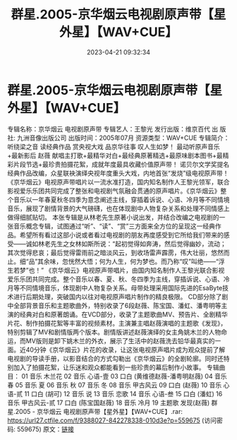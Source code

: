 ﻿---
title: 群星.2005-京华烟云电视剧原声带【星外星】【WAV+CUE】
date: 2023-04-21 09:32:34
categories: WAV车载音乐、镜像
tags: 华语中文
---
# 群星.2005-京华烟云电视剧原声带【星外星】【WAV+CUE】

专辑名称：京华烟云 电视剧原声带
专辑艺人：王黎光
发行出版：维京百代
出 版 社: 九洲音像出版公司
出版时间：2005年07月
资源类型：WAV+CUE
专辑简介：
听绕梁之音 读经典作品 赏央视大戏 品京华往事 叹人生如梦！
最动听原声音乐+最新影后 赵薇
献唱主打歌+最精华对白+最经典原著精选+最原味剧本图书+最精彩片段节选+最珍贵拍摄花絮，成就年度最具收藏价值原声带！
诺贝尔文学奖提名经典作品改编，众星联袂演绎央视年度重头大戏，内地首张“发烧”级电视原声带！
《京华烟云》电视原声带唱片以一流水准打造，国内知名制作人王黎光领军，联合影视爱乐乐团共同完成了整张和电视剧气氛融会贯通的原声唱片。《京华烟云》整个音乐以一年春夏秋冬四季为意念阐述主线，穿插着诉说、心语、冷月等不同情境音乐，展现了剧情背景的大气磅礴，也在体现剧中人物复杂关系和处理不同情感上做得细腻贴切。
本张专辑是从林老先生原著小说出发，并结合改编之电视剧的一张音乐概念专辑，试图通过“听”、“读”、“赏”三方面来全方位的呈现这一经典作品。希望所有看过这部小说或者看过电视剧的朋友再度感受到它所给我们带来的感受——诚如林老先生之女林如斯所说：“起初觉得如奔涛，然后觉得幽妙，流动；其次觉得悲哀；最后觉得雷雨前之暗淡风云，到收场雷声霹雳，伟大壮丽，悠然而止。细“品”其余味，忽恍然大悟；何为人生，何为梦也。而乃称“叹”叫绝——“浮生若梦”也！”
《京华烟云》电视原声带唱片，由国内知名制作人王黎光联合影视爱乐乐团共同完成。整个音乐以春、夏、秋、冬四季为主线，穿插诉说、心语、冷月等不同情境音乐，体现剧中人物复杂关系。母带处理采用国际先进的EsaByte技术进行后期处理，突破国内以往对电视原声唱片制作的精良极限。
CD部分除了剧中全部背景音乐和主题歌曲外，特别收录了6段赵薇、陈宝国、潘虹、潘粤明等主演的经典对白和原著朗诵。在VCD部分，收录了主题歌曲MV、预告片、全剧精华片花、制作拍摄花絮等丰富的视频素材。主演兼主唱赵薇演唱的主题歌《发现》，特别剪辑了MV和剧情版两个版本。剧情版讲述赵薇演绎的女主角姚木兰的人物命运，而MV版则是卸下姚木兰的外衣，展示了生活中的赵薇洗去铅华最真实的一面。近40分钟《京华烟云》片花的收录，让这张电视原声唱片成为观众提前了解电视剧的导读手册，以影音结合的方式勾勒出《京华烟云》的全剧轮廓。同时还特别加入了拍摄花絮，让乐迷和观众都能看到一些珍贵的幕后制作小故事。
专辑曲目：
01 音乐 木兰花
02 音乐 心语-壹
03 口白 (黄维德赵薇-潘粤明赵薇)
04 音乐 春
05 音乐 夏
06 音乐 秋
07 音乐 冬
08 音乐 甲古风云
09 口白 (赵薇)
10 音乐 心语-贰
11 口白 (胡可)
12 音乐 说
13 音乐 恋歌
14 音乐 心语-叁
15 口白 (潘虹)
16 音乐 甲古风云-贰
17 口白 (陈宝国赵薇)
18 音乐 冷月
19 主题歌 发现(赵薇)
群星.2005 - 京华烟云 电视剧原声带【星外星】【WAV+CUE】.rar:
https://url27.ctfile.com/f/9388027-842278338-010d3e?p=559675
(访问密码: 559675)
原文：[链接](https://blog.sina.com.cn/s/blog_1647c7e76010311jf.html)